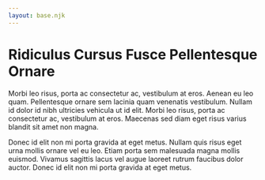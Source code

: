 ```yaml
---
layout: base.njk
---
```


# Ridiculus Cursus Fusce Pellentesque Ornare

Morbi leo risus, porta ac consectetur ac, vestibulum at eros. Aenean eu leo quam. Pellentesque ornare sem lacinia quam venenatis vestibulum. Nullam id dolor id nibh ultricies vehicula ut id elit. Morbi leo risus, porta ac consectetur ac, vestibulum at eros. Maecenas sed diam eget risus varius blandit sit amet non magna.

Donec id elit non mi porta gravida at eget metus. Nullam quis risus eget urna mollis ornare vel eu leo. Etiam porta sem malesuada magna mollis euismod. Vivamus sagittis lacus vel augue laoreet rutrum faucibus dolor auctor. Donec id elit non mi porta gravida at eget metus.
